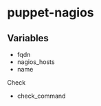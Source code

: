 puppet-nagios
=============

Variables
---------

 * fqdn 
 * nagios_hosts 
 * name 

Check

 * check_command 
